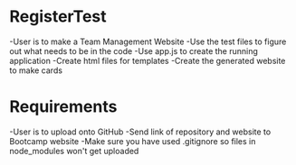 # RegisterTest

-User is to make a Team Management Website
-Use the test files to figure out what needs to be in the code
-Use app.js to create the running application
-Create html files for templates
-Create the generated website to make cards

# Requirements

-User is to upload onto GitHub
-Send link of repository and website to Bootcamp website
-Make sure you have used .gitignore so files in node_modules won't get uploaded
